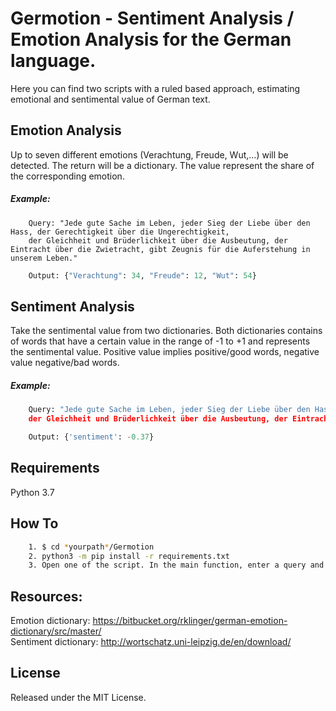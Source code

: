 # Germotion - Sentiment Analysis / Emotion Analysis for the German language.

Here you can find two scripts with a ruled based approach, estimating emotional and sentimental value of German text.

## Emotion Analysis
Up to seven different emotions (Verachtung, Freude, Wut,...) will be detected. The return will be a dictionary. The value represent the share of the corresponding emotion. 
##### Example: 
```
	Query: "Jede gute Sache im Leben, jeder Sieg der Liebe über den Hass, der Gerechtigkeit über die Ungerechtigkeit,
	der Gleichheit und Brüderlichkeit über die Ausbeutung, der Eintracht über die Zwietracht, gibt Zeugnis für die Auferstehung in unserem Leben."
```
```python
	Output: {"Verachtung": 34, "Freude": 12, "Wut": 54}
```

## Sentiment Analysis
Take the sentimental value from two dictionaries. Both dictionaries contains of words that have a certain value in the range of -1 to +1 and represents the sentimental value. 
Positive value implies positive/good words, negative value negative/bad words. 
##### Example: 
```python
	Query: "Jede gute Sache im Leben, jeder Sieg der Liebe über den Hass, der Gerechtigkeit über die Ungerechtigkeit, 
	der Gleichheit und Brüderlichkeit über die Ausbeutung, der Eintracht über die Zwietracht, gibt Zeugnis für die Auferstehung in unserem Leben."

	Output: {'sentiment': -0.37}
```

## Requirements 
Python 3.7

## How To
```bash
	1. $ cd *yourpath*/Germotion
	2. python3 -m pip install -r requirements.txt
	3. Open one of the script. In the main function, enter a query and run main.
```


## Resources:
Emotion dictionary: https://bitbucket.org/rklinger/german-emotion-dictionary/src/master/ \
Sentiment dictionary: http://wortschatz.uni-leipzig.de/en/download/

## License
Released under the MIT License.


